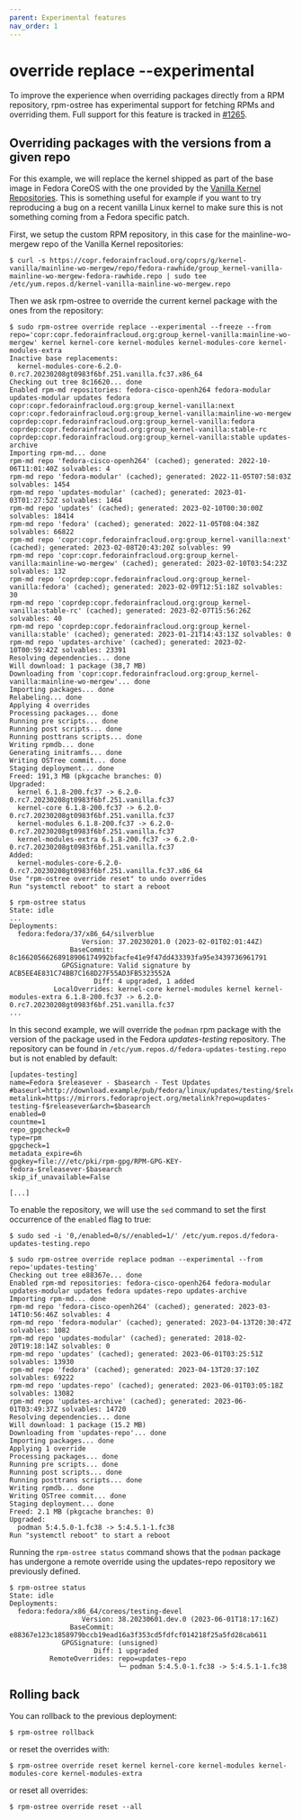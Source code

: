 ```yaml
---
parent: Experimental features
nav_order: 1
---
```


# override replace --experimental

To improve the experience when overriding packages directly from a RPM
repository, rpm-ostree has experimental support for fetching RPMs and
overriding them. Full support for this feature is tracked in [#1265].

## Overriding packages with the versions from a given repo

For this example, we will replace the kernel shipped as part of the base image
in Fedora CoreOS with the one provided by the [Vanilla Kernel Repositories].
This is something useful for example if you want to try reproducing a bug on
a recent vanilla Linux kernel to make sure this is not something coming from a
Fedora specific patch.

First, we setup the custom RPM repository, in this case for the
mainline-wo-mergew repo of the Vanilla Kernel repositories:

```
$ curl -s https://copr.fedorainfracloud.org/coprs/g/kernel-vanilla/mainline-wo-mergew/repo/fedora-rawhide/group_kernel-vanilla-mainline-wo-mergew-fedora-rawhide.repo | sudo tee /etc/yum.repos.d/kernel-vanilla-mainline-wo-mergew.repo
```

Then we ask rpm-ostree to override the current kernel package with the ones from the repository:

```
$ sudo rpm-ostree override replace --experimental --freeze --from repo='copr:copr.fedorainfracloud.org:group_kernel-vanilla:mainline-wo-mergew' kernel kernel-core kernel-modules kernel-modules-core kernel-modules-extra
Inactive base replacements:
  kernel-modules-core-6.2.0-0.rc7.20230208gt0983f6bf.251.vanilla.fc37.x86_64
Checking out tree 8c16620... done
Enabled rpm-md repositories: fedora-cisco-openh264 fedora-modular updates-modular updates fedora copr:copr.fedorainfracloud.org:group_kernel-vanilla:next copr:copr.fedorainfracloud.org:group_kernel-vanilla:mainline-wo-mergew coprdep:copr.fedorainfracloud.org:group_kernel-vanilla:fedora coprdep:copr.fedorainfracloud.org:group_kernel-vanilla:stable-rc coprdep:copr.fedorainfracloud.org:group_kernel-vanilla:stable updates-archive
Importing rpm-md... done
rpm-md repo 'fedora-cisco-openh264' (cached); generated: 2022-10-06T11:01:40Z solvables: 4
rpm-md repo 'fedora-modular' (cached); generated: 2022-11-05T07:58:03Z solvables: 1454
rpm-md repo 'updates-modular' (cached); generated: 2023-01-03T01:27:52Z solvables: 1464
rpm-md repo 'updates' (cached); generated: 2023-02-10T00:30:00Z solvables: 18414
rpm-md repo 'fedora' (cached); generated: 2022-11-05T08:04:38Z solvables: 66822
rpm-md repo 'copr:copr.fedorainfracloud.org:group_kernel-vanilla:next' (cached); generated: 2023-02-08T20:43:20Z solvables: 99
rpm-md repo 'copr:copr.fedorainfracloud.org:group_kernel-vanilla:mainline-wo-mergew' (cached); generated: 2023-02-10T03:54:23Z solvables: 132
rpm-md repo 'coprdep:copr.fedorainfracloud.org:group_kernel-vanilla:fedora' (cached); generated: 2023-02-09T12:51:18Z solvables: 30
rpm-md repo 'coprdep:copr.fedorainfracloud.org:group_kernel-vanilla:stable-rc' (cached); generated: 2023-02-07T15:56:26Z solvables: 40
rpm-md repo 'coprdep:copr.fedorainfracloud.org:group_kernel-vanilla:stable' (cached); generated: 2023-01-21T14:43:13Z solvables: 0
rpm-md repo 'updates-archive' (cached); generated: 2023-02-10T00:59:42Z solvables: 23391
Resolving dependencies... done
Will download: 1 package (38,7 MB)
Downloading from 'copr:copr.fedorainfracloud.org:group_kernel-vanilla:mainline-wo-mergew'... done
Importing packages... done
Relabeling... done
Applying 4 overrides
Processing packages... done
Running pre scripts... done
Running post scripts... done
Running posttrans scripts... done
Writing rpmdb... done
Generating initramfs... done
Writing OSTree commit... done
Staging deployment... done
Freed: 191,3 MB (pkgcache branches: 0)
Upgraded:
  kernel 6.1.8-200.fc37 -> 6.2.0-0.rc7.20230208gt0983f6bf.251.vanilla.fc37
  kernel-core 6.1.8-200.fc37 -> 6.2.0-0.rc7.20230208gt0983f6bf.251.vanilla.fc37
  kernel-modules 6.1.8-200.fc37 -> 6.2.0-0.rc7.20230208gt0983f6bf.251.vanilla.fc37
  kernel-modules-extra 6.1.8-200.fc37 -> 6.2.0-0.rc7.20230208gt0983f6bf.251.vanilla.fc37
Added:
  kernel-modules-core-6.2.0-0.rc7.20230208gt0983f6bf.251.vanilla.fc37.x86_64
Use "rpm-ostree override reset" to undo overrides
Run "systemctl reboot" to start a reboot

$ rpm-ostree status
State: idle
...
Deployments:
  fedora:fedora/37/x86_64/silverblue
                  Version: 37.20230201.0 (2023-02-01T02:01:44Z)
               BaseCommit: 8c16620566268918906174992bfacfe41e9f47dd433393fa95e3439736961791
             GPGSignature: Valid signature by ACB5EE4E831C74BB7C168D27F55AD3FB5323552A
                     Diff: 4 upgraded, 1 added
           LocalOverrides: kernel-core kernel-modules kernel kernel-modules-extra 6.1.8-200.fc37 -> 6.2.0-0.rc7.20230208gt0983f6bf.251.vanilla.fc37
...
```

In this second example, we will override the `podman` rpm package with the version of the package used in the Fedora *updates-testing* repository. The repository can be found in `/etc/yum.repos.d/fedora-updates-testing.repo` but is not enabled by default:
```
[updates-testing]
name=Fedora $releasever - $basearch - Test Updates
#baseurl=http://download.example/pub/fedora/linux/updates/testing/$releasever/Everything/$basearch/
metalink=https://mirrors.fedoraproject.org/metalink?repo=updates-testing-f$releasever&arch=$basearch
enabled=0
countme=1
repo_gpgcheck=0
type=rpm
gpgcheck=1
metadata_expire=6h
gpgkey=file:///etc/pki/rpm-gpg/RPM-GPG-KEY-fedora-$releasever-$basearch
skip_if_unavailable=False

[...]
```
To enable the repository, we will use the `sed` command to set the first occurrence of the `enabled` flag to true:
```
$ sudo sed -i '0,/enabled=0/s//enabled=1/' /etc/yum.repos.d/fedora-updates-testing.repo
```

```
$ sudo rpm-ostree override replace podman --experimental --from repo='updates-testing'
Checking out tree e88367e... done
Enabled rpm-md repositories: fedora-cisco-openh264 fedora-modular updates-modular updates fedora updates-repo updates-archive
Importing rpm-md... done
rpm-md repo 'fedora-cisco-openh264' (cached); generated: 2023-03-14T10:56:46Z solvables: 4
rpm-md repo 'fedora-modular' (cached); generated: 2023-04-13T20:30:47Z solvables: 1082
rpm-md repo 'updates-modular' (cached); generated: 2018-02-20T19:18:14Z solvables: 0
rpm-md repo 'updates' (cached); generated: 2023-06-01T03:25:51Z solvables: 13930
rpm-md repo 'fedora' (cached); generated: 2023-04-13T20:37:10Z solvables: 69222
rpm-md repo 'updates-repo' (cached); generated: 2023-06-01T03:05:18Z solvables: 13082
rpm-md repo 'updates-archive' (cached); generated: 2023-06-01T03:49:37Z solvables: 14720
Resolving dependencies... done
Will download: 1 package (15.2 MB)
Downloading from 'updates-repo'... done
Importing packages... done
Applying 1 override
Processing packages... done
Running pre scripts... done
Running post scripts... done
Running posttrans scripts... done
Writing rpmdb... done
Writing OSTree commit... done
Staging deployment... done
Freed: 2.1 MB (pkgcache branches: 0)
Upgraded:
  podman 5:4.5.0-1.fc38 -> 5:4.5.1-1.fc38
Run "systemctl reboot" to start a reboot
```
Running the `rpm-ostree status` command shows that the `podman` package has undergone a remote override using the updates-repo repository we previously defined.
```
$ rpm-ostree status
State: idle
Deployments:
  fedora:fedora/x86_64/coreos/testing-devel
                  Version: 38.20230601.dev.0 (2023-06-01T18:17:16Z)
               BaseCommit: e88367e123c1858979bccb19ead16a3f353cd5fdfcf014218f25a5fd28cab611
             GPGSignature: (unsigned)
                     Diff: 1 upgraded
          RemoteOverrides: repo=updates-repo
                           └─ podman 5:4.5.0-1.fc38 -> 5:4.5.1-1.fc38

```
## Rolling back

You can rollback to the previous deployment:

```
$ rpm-ostree rollback
```

or reset the overrides with:

```
$ rpm-ostree override reset kernel kernel-core kernel-modules kernel-modules-core kernel-modules-extra 
```

or reset all overrides:

```
$ rpm-ostree override reset --all
```

[#1265]: https://github.com/coreos/rpm-ostree/issues/1265
[Vanilla Kernel Repositories]: https://fedoraproject.org/wiki/Kernel_Vanilla_Repositories

